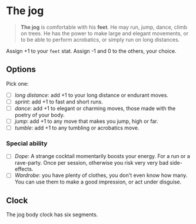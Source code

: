 # The jog

> **The jog** is comfortable with his **feet**. He may run, jump, dance, climb on trees. He has the power to make large and elegant movements, or to be able to perform acrobatics, or simply run on long distances.

Assign +1 to your ``feet`` stat. Assign -1 and 0 to the others, your choice.

## Options

Pick one:

- [ ] *long distance*: add +1 to your long distance or endurant moves.
- [ ] *sprint*: add +1 to fast and short runs.
- [ ] *dance*: add +1 to elegant or charming moves, those made with the poetry of your body.
- [ ] *jump*: add +1 to any move that makes you jump, high or far.
- [ ] *tumble*: add +1 to any tumbling or acrobatics move.

### Special ability

- [ ] *Dope*: A strange cocktail momentarily boosts your energy. For a run or a rave-party. Once per session, otherwise you risk very very bad side-effects.
- [ ] *Wardrobe*: you have plenty of clothes, you don't even know how many. You can use them to make a good impression, or act under disguise.

## Clock

The jog body clock has six segments.
